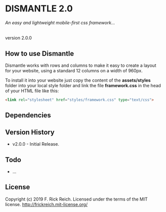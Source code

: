 # DISMANTLE 2.0
###### An easy and lightweight mobile-first css framework...
version 2.0.0

## How to use Dismantle
Dismantle works with rows and columns to make it easy to create a layout for your website, using a standard 12 columns on a width of 960px.

To install it into your website just copy the content of the __assets/styles__ folder into your local style folder and link the file __framework.css__ in the head of your HTML file like this:

```html
<link rel="stylesheet" href="styles/framework.css" type="text/css">
```


## Dependencies


## Version History
* v2.0.0 - Initial Release.


## Todo
- ...


## License
Copyright (c) 2019 F. Rick Reich. Licensed under the terms of the MIT license.
http://frickreich.mit-license.org/
